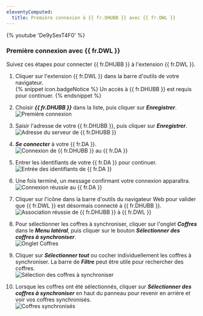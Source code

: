 ```yaml
---
eleventyComputed:
  title: Première connexion à {{ fr.DHUBB }} avec {{ fr.DWL }}
---
```

{% youtube 'De9ySexT4F0' %}  

### Première connexion avec {{ fr.DWL }} 

Suivez ces étapes pour connecter {{ fr.DHUBB }} à l'extension {{ fr.DWL }}.  

1. Cliquer sur l'extension {{ fr.DWL }} dans la barre d'outils de votre navigateur.  
{% snippet icon.badgeNotice %} 
Un accès à {{ fr.DHUBB }} est requis pour continuer. 
{% endsnippet %}
 
2. Choisir ***{{ fr.DHUBB }}*** dans la liste, puis cliquer sur ***Enregistrer***.  
![Première connexion](https://webdevolutions.azureedge.net/docs/fr/hub/Dwl4055.png) 
1. Saisir l'adresse de votre {{ fr.DHUBB }}, puis cliquer sur ***Enregistrer***.  
![Adresse du serveur de {{ fr.DHUBB }}](https://webdevolutions.azureedge.net/docs/fr/hub/Dwl4057.png) 
1. ***Se connecter*** à votre {{ fr.DA }}.  
![Connexion de {{ fr.DHUBB }} au {{ fr.DA }}](https://webdevolutions.azureedge.net/docs/fr/hub/Dwl4056.png) 
1. Entrer les identifiants de votre {{ fr.DA }} pour continuer.  
![Entrée des identifiants de {{ fr.DA }}](https://webdevolutions.azureedge.net/docs/fr/hub/Dwl4024.png) 
1. Une fois terminé, un message confirmant votre connexion apparaîtra.  
![Connexion réussie au {{ fr.DA }}](https://webdevolutions.azureedge.net/docs/fr/hub/Dwl4053.png) 
1. Cliquer sur l'icône dans la barre d'outils du navigateur Web pour valider que {{ fr.DWL }} est désormais connecté à {{ fr.DHUBB }}.  
![Association réussie de {{ fr.DHUBB }} à {{ fr.DWL }}](https://webdevolutions.azureedge.net/docs/fr/hub/Dwl4058.png) 
1. Pour sélectionner les coffres à synchroniser, cliquer sur l'onglet ***Coffres*** dans le ***Menu latéral***, puis cliquer sur le bouton ***Sélectionner des coffres à synchroniser***.  
![Onglet Coffres](https://webdevolutions.azureedge.net/docs/fr/hub/Dwl4059.png) 
1. Cliquer sur ***Sélectionner tout*** ou cocher individuellement les coffres à synchroniser. La barre de ***Filtre*** peut être utile pour rechercher des coffres.  
![Sélection des coffres à synchroniser](https://webdevolutions.azureedge.net/docs/fr/hub/Hub2014.png) 
1. Lorsque les coffres ont été sélectionnés, cliquer sur ***Sélectionner des coffres à synchroniser*** en haut du panneau pour revenir en arrière et voir vos coffres synchronisés.  
![Coffres synchronisés](https://webdevolutions.azureedge.net/docs/fr/hub/Dwl4060.png) 
